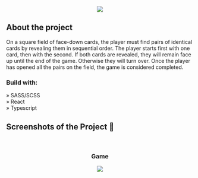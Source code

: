 <div align='center'><img src='public/employee-180x180.svg'/></div>

<h2>About the project</h2>

<p>
On a square field of face-down cards, the player must find pairs of identical cards by revealing them in sequential order. The player starts first with one card, then with the second. If both cards are revealed, they will remain face up until the end of the game. Otherwise they will turn over. Once the player has opened all the pairs on the field, the game is considered completed.
</p>

<h3>Build with:</h3>

» SASS/SCSS <br>
» React <br>
» Typescript <br>

<h2>Screenshots of the Project 📸</h2>
<br>

<h3 align='center'>Game</h3>

<div align='center'>
	<img src='https://sun9-69.userapi.com/impg/i24GRNoq2iOvvqnh-NqfOOR2Bxeqo-SoBg7Y7A/RP0gnjvDAXg.jpg?size=2560x1440&quality=95&sign=4b8ec8aa73b93f68baa7216747d2d321&type=album'/>
</div>

<br>
<br>


